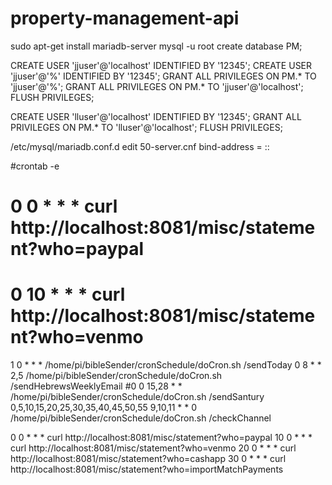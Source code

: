 # property-management-api

sudo apt-get install mariadb-server
mysql -u root
create database PM;

CREATE USER 'jjuser'@'localhost' IDENTIFIED BY '12345';
CREATE USER 'jjuser'@'%' IDENTIFIED BY '12345';
GRANT ALL PRIVILEGES ON PM.* TO 'jjuser'@'%';
GRANT ALL PRIVILEGES ON PM.* TO 'jjuser'@'localhost';
FLUSH PRIVILEGES;


CREATE USER 'lluser'@'localhost' IDENTIFIED BY '12345';
GRANT ALL PRIVILEGES ON PM.* TO 'lluser'@'localhost';
FLUSH PRIVILEGES;


/etc/mysql/mariadb.conf.d
edit 50-server.cnf bind-address            = ::

#crontab -e
# 0 0 * * * curl http://localhost:8081/misc/statement?who=paypal
# 0 10 * * * curl http://localhost:8081/misc/statement?who=venmo


1 0 * * * /home/pi/bibleSender/cronSchedule/doCron.sh /sendToday
0 8 * * 2,5 /home/pi/bibleSender/cronSchedule/doCron.sh /sendHebrewsWeeklyEmail
#0 0 15,28 * * /home/pi/bibleSender/cronSchedule/doCron.sh /sendSantury
0,5,10,15,20,25,30,35,40,45,50,55 9,10,11 * * 0 /home/pi/bibleSender/cronSchedule/doCron.sh /checkChannel

0 0 * * * curl http://localhost:8081/misc/statement?who=paypal
10 0 * * * curl http://localhost:8081/misc/statement?who=venmo
20 0 * * * curl http://localhost:8081/misc/statement?who=cashapp
30 0 * * * curl http://localhost:8081/misc/statement?who=importMatchPayments